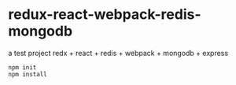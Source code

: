 # redux-react-webpack-redis-mongodb

a test project redx + react + redis + webpack + mongodb + express

```
npm init
npm install
```
